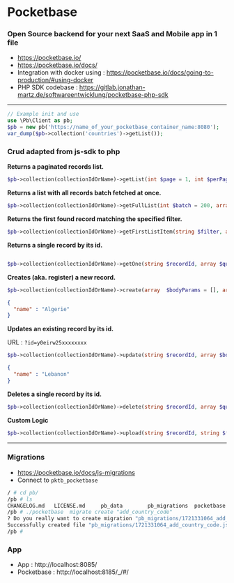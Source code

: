 # Pocketbase

### Open Source backend for your next SaaS and Mobile app in 1 file

- https://pocketbase.io/
- https://pocketbase.io/docs/
- Integration with docker using : https://pocketbase.io/docs/going-to-production/#using-docker
- PHP SDK codebase : https://gitlab.jonathan-martz.de/softwareentwicklung/pocketbase-php-sdk

---

``` php
// Example init and use
use \Pb\Client as pb;
$pb = new pb('https://name_of_your_pocketbase_container_name:8080');
var_dump($pb->collection('countries')->getList());
```

### Crud adapted from js-sdk to php

**Returns a paginated records list.**
```php
$pb->collection(collectionIdOrName)->getList(int $page = 1, int $perPage = 30, array $queryParams = []);
```

**Returns a list with all records batch fetched at once.**
```php
$pb->collection(collectionIdOrName)->getFullList(int $batch = 200, array $queryParams = []);
```

**Returns the first found record matching the specified filter.**
```php
$pb->collection(collectionIdOrName)->getFirstListItem(string $filter, array $queryParams = []);
```

**Returns a single record by its id.**
```php

$pb->collection(collectionIdOrName)->getOne(string $recordId, array $queryParams = []);
```

**Creates (aka. register) a new record.**
```php
$pb->collection(collectionIdOrName)->create(array  $bodyParams = [], array $queryParams = []);
```
```json
{
  "name" : "Algerie"
}
```

**Updates an existing record by its id.**

URL : `?id=y0eirw25xxxxxxxx`
```php
$pb->collection(collectionIdOrName)->update(string $recordId, array $bodyParams = [],array $queryParams = []);
```
```json
{
  "name" : "Lebanon"
}
```

**Deletes a single record by its id.**
```php
$pb->collection(collectionIdOrName)->delete(string $recordId, array $queryParams = []);
```

**Custom Logic**
```php
$pb->collection(collectionIdOrName)->upload(string $recordId, string $field, string $filepath);
```
---

### Migrations

- https://pocketbase.io/docs/js-migrations
- Connect to `pktb_pocketbase`

```bash
/ # cd pb/
/pb # ls
CHANGELOG.md   LICENSE.md     pb_data        pb_migrations  pocketbase
/pb # ./pocketbase  migrate create "add_country_code"
? Do you really want to create migration "pb_migrations/1721331064_add_country_code.js"? Yes
Successfully created file "pb_migrations/1721331064_add_country_code.js"
/pb # 
```
### App

- App : http://localhost:8085/
- Pocketbase : http://localhost:8185/_/#/

